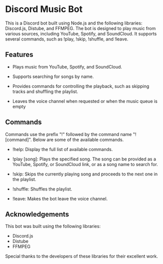 # Discord Music Bot

This is a Discord bot built using Node.js and the following libraries: Discord.js, Distube, and FFMPEG. The bot is designed to play music from various sources, including YouTube, Spotify, and SoundCloud. It supports several commands, such as !play, !skip, !shuffle, and !leave.

## Features

- Plays music from YouTube, Spotify, and SoundCloud.

- Supports searching for songs by name.

- Provides commands for controlling the playback, such as skipping tracks and shuffling the playlist.

- Leaves the voice channel when requested or when the music queue is empty

## Commands

Commands use the prefix "!" followed by the command name "![command]". Below are some of the available commands.

- !help: Display the full list of available commands.

- !play [song]: Plays the specified song. The song can be provided as a YouTube, Spotify, or SoundCloud link, or as a song name to search for.

- !skip: Skips the currently playing song and proceeds to the next one in the playlist.

- !shuffle: Shuffles the playlist.

- !leave: Makes the bot leave the voice channel.

## Acknowledgements

This bot was built using the following libraries:

- Discord.js
- Distube
- FFMPEG

Special thanks to the developers of these libraries for their excellent work.
